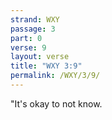```yaml
---
strand: WXY
passage: 3
part: 0
verse: 9
layout: verse
title: "WXY 3:9"
permalink: /WXY/3/9/
---
```

"It's okay to not know.
